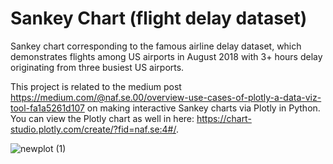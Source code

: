 # Sankey Chart (flight delay dataset)

Sankey chart corresponding to the famous airline delay dataset, which demonstrates flights among US airports in August 2018 with 3+ hours delay originating from three busiest US airports. 

This project is related to the medium post https://medium.com/@naf.se.00/overview-use-cases-of-plotly-a-data-viz-tool-fa1a5261d107 on making interactive Sankey charts via Plotly in Python. You can view the Plotly chart as well in here: https://chart-studio.plotly.com/create/?fid=naf.se:4#/.

![newplot (1)](https://user-images.githubusercontent.com/99049403/205998341-c88391eb-4ae1-4075-a905-d74ccf6d58d9.png)
